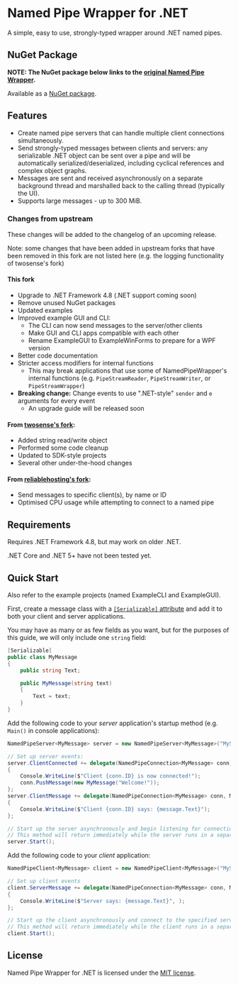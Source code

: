 # Named Pipe Wrapper for .NET

A simple, easy to use, strongly-typed wrapper around .NET named pipes.

## NuGet Package

**NOTE: The NuGet package below links to the [original Named Pipe Wrapper](https://github.com/acdvorak/named-pipe-wrapper).**

Available as a [NuGet package](https://www.nuget.org/packages/NamedPipeWrapper/).

## Features

- Create named pipe servers that can handle multiple client connections simultaneously.
- Send strongly-typed messages between clients and servers: any serializable .NET object can be sent over a pipe and will be automatically serialized/deserialized, including cyclical references and complex object graphs.
- Messages are sent and received asynchronously on a separate background thread and marshalled back to the calling thread (typically the UI).
- Supports large messages - up to 300 MiB.

### Changes from upstream

These changes will be added to the changelog of an upcoming release.

Note: some changes that have been added in upstream forks that have been removed
in this fork are not listed here (e.g. the logging functionality of twosense's fork)

#### This fork

- Upgrade to .NET Framework 4.8 (.NET support coming soon)
- Remove unused NuGet packages
- Updated examples
- Improved example GUI and CLI:
  - The CLI can now send messages to the server/other clients
  - Make GUI and CLI apps compatible with each other
  - Rename ExampleGUI to ExampleWinForms to prepare for a WPF version
- Better code documentation
- Stricter access modifiers for internal functions
  - This may break applications that use some of NamedPipeWrapper's internal functions
    (e.g. `PipeStreamReader`, `PipeStreamWriter`, or `PipeStreamWrapper`)
- **Breaking change:** Change events to use ".NET-style" `sender` and `e` arguments for every event
  - An upgrade guide will be released soon

#### From [twosense's fork](https://github.com/twosense/named-pipe-wrapper):

- Added string read/write object
- Performed some code cleanup
- Updated to SDK-style projects
- Several other under-the-hood changes

#### From [reliablehosting's fork](https://github.com/reliablehosting/named-pipe-wrapper):

- Send messages to specific client(s), by name or ID
- Optimised CPU usage while attempting to connect to a named pipe

## Requirements

Requires .NET Framework 4.8, but may work on older .NET.

.NET Core and .NET 5+ have not been tested yet.

## Quick Start

Also refer to the example projects (named ExampleCLI and ExampleGUI).

First, create a message class with a [`[Serializable]` attribute](https://learn.microsoft.com/en-us/dotnet/api/system.serializableattribute?view=netframework-4.8) and add it to both your client and server applications.

You may have as many or as few fields as you want, but for the purposes of this guide, we will only include one `string` field:

```cs
[Serializable]
public class MyMessage
{
    public string Text;

    public MyMessage(string text)
    {
        Text = text;
    }
}
```

Add the following code to your *server* application's startup method (e.g. `Main()` in console applications):

```cs
NamedPipeServer<MyMessage> server = new NamedPipeServer<MyMessage>("MyServer");

// Set up server events:
server.ClientConnected += delegate(NamedPipeConnection<MyMessage> conn)
{
    Console.WriteLine($"Client {conn.ID} is now connected!");
    conn.PushMessage(new MyMessage("Welcome!"));
};
server.ClientMessage += delegate(NamedPipeConnection<MyMessage> conn, MyMessage message)
{
    Console.WriteLine($"Client {conn.ID} says: {message.Text}");
};

// Start up the server asynchronously and begin listening for connections.
// This method will return immediately while the server runs in a separate background thread.
server.Start();
```

Add the following code to your *client* application:

```cs
NamedPipeClient<MyMessage> client = new NamedPipeClient<MyMessage>("MyServer");

// Set up client events
client.ServerMessage += delegate(NamedPipeConnection<MyMessage> conn, MyMessage message)
{
    Console.WriteLine($"Server says: {message.Text}", );
};

// Start up the client asynchronously and connect to the specified server pipe.
// This method will return immediately while the client runs in a separate background thread.
client.Start();
```

## License

Named Pipe Wrapper for .NET is licensed under the [MIT license](LICENSE.txt).
